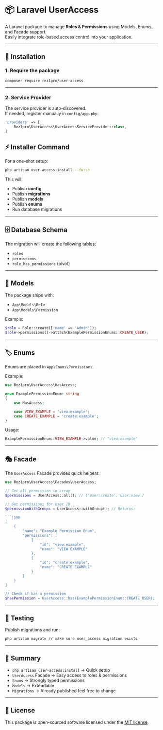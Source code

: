 # 📦 Laravel UserAccess

A Laravel package to manage **Roles & Permissions** using Models, Enums, and Facade support.  
Easily integrate role-based access control into your application.

---

## 🚀 Installation

### 1. Require the package

```bash
composer require rez1pro/user-access
```
---

### 2. Service Provider

The service provider is auto-discovered.  
If needed, register manually in `config/app.php`:

```php
'providers' => [
    Rez1pro\UserAccess\UserAccessServiceProvider::class,
]
```

## ⚡ Installer Command

For a one-shot setup:

```bash
php artisan user-access:install --force
```

This will:

- Publish **config**
- Publish **migrations**
- Publish **models**
- Publish **enums**
- Run database migrations

---

## 🗄️ Database Schema

The migration will create the following tables:

- `roles`  
- `permissions`  
- `role_has_permissions` (pivot)  

---

## 🧩 Models

The package ships with:

- `App\Models\Role`
- `App\Models\Permission`

Example:

```php
$role = Role::create(['name' => 'Admin']);
$role->permissions()->attach(ExamplePermissionEnums::CREATE_USER);
```

---

## 🏷️ Enums

Enums are placed in `App\Enums\Permissions`.

Example:

```php
use Rez1pro\UserAccess\HasAccess;

enum ExamplePermissionEnum: string
{
    use HasAccess;

    case VIEW_EXAMPLE = 'view:example';
    case CREATE_EXAMPLE = 'create:example';
}
```

Usage:

```php
ExamplePermissionEnum::VIEW_EXAMPLE->value; // "view:example"
```

---

## 🎭 Facade

The `UserAccess` Facade provides quick helpers:

```php
use Rez1pro\UserAccess\Facades\UserAccess;

// Get all permission in array
$permissions = UserAccess::all(); // ['user:create','user:view']

// Get permissions for user ID
$permissionWithGroups = UserAccess::withGroup(); // Returns:

```json
[
    {
        "name": "Example Permission Enum",
        "permissions": [
            {
                "id": "view:example",
                "name": "VIEW EXAMPLE"
            },
            {
                "id": "create:example",
                "name": "CREATE EXAMPLE"
            }
        ]
    }
]

// Check if has a permission
$hasPermission = UserAccess::has(ExamplePermissionEnum::CREATE_USER);
```

---

## 🧪 Testing

Publish migrations and run:

```bash
php artisan migrate // make sure user_access migration exists
```

---

## 📌 Summary

- `php artisan user-access:install` → Quick setup  
- `UserAccess` Facade → Easy access to roles & permissions  
- `Enums` → Strongly typed permissions  
- `Models` → Extendable  
- `Migrations` → Already published feel free to change  

---

## 📝 License

This package is open-sourced software licensed under the [MIT license](LICENSE).